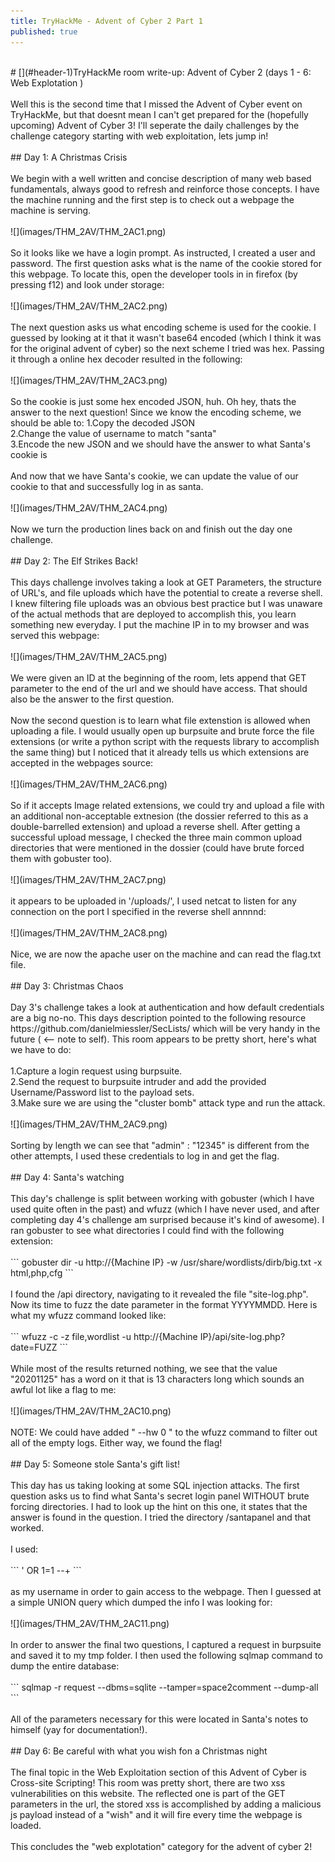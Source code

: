 ```yaml
---
title: TryHackMe - Advent of Cyber 2 Part 1
published: true
---
```

<br/>
# [](#header-1)TryHackMe room write-up: Advent of Cyber 2 (days 1 - 6: Web Explotation )
<br/>
<br/>
Well this is the second time that I missed the Advent of Cyber event on TryHackMe, but that doesnt mean I can't get prepared for the (hopefully upcoming) Advent of Cyber 3! I'll seperate the daily challenges by the challenge category starting with web exploitation, lets jump in!
<br/>
<br/>
## Day 1: A Christmas Crisis
<br/>
<br/>
We begin with a well written and concise description of many web based fundamentals, always good to refresh and reinforce those concepts. I have the machine running and the first step is to check out a webpage the machine is serving.
<br/>
<br/>
![](images/THM_2AV/THM_2AC1.png)
<br/>
<br/>
So it looks like we have a login prompt. As instructed, I created a user and password. The first question asks what is the name of the cookie stored for this webpage. To locate this, open the developer tools in in firefox (by pressing f12) and look under storage:
<br/>
<br/>
![](images/THM_2AV/THM_2AC2.png)
<br/>
<br/>
The next question asks us what encoding scheme is used for the cookie. I guessed by looking at it that it wasn't base64 encoded (which I think it was for the original advent of cyber) so the next scheme I tried was hex. Passing it through a online hex decoder resulted in the following:
<br/>
<br/>
![](images/THM_2AV/THM_2AC3.png)
<br/>
<br/>
So the cookie is just some hex encoded JSON, huh. Oh hey, thats the answer to the next question! Since we know the encoding scheme, we should be able to:
1.Copy the decoded JSON
<br/>
2.Change the value of username to match "santa"
<br/>
3.Encode the new JSON and we should have the answer to what Santa's cookie is
<a/>
<br/>
<br/>
And now that we have Santa's cookie, we can update the value of our cookie to that and successfully log in as santa.
<br/>
<br/>
![](images/THM_2AV/THM_2AC4.png)
<br/>
<br/>
Now we turn the production lines back on and finish out the day one challenge.
<br/>
<br/>
## Day 2: The Elf Strikes Back!
<br/>
<br/>
This days challenge involves taking a look at GET Parameters, the structure of URL's, and file uploads which have the potential to create a reverse shell. I knew filtering file uploads was an obvious best practice but I was unaware of the actual methods that are deployed to accomplish this, you learn something new everyday.
I put the machine IP in to my browser and was served this webpage:
<br/>
<br/>
![](images/THM_2AV/THM_2AC5.png)
<br/>
<br/>
We were given an ID at the beginning of the room, lets append that GET parameter to the end of the url and we should have access. That should also be the answer to the first question.
<br/>
<br/>
Now the second question is to learn what file extenstion is allowed when uploading a file. I would usually open up burpsuite and brute force the file extensions (or write a python script with the requests library to accomplish the same thing) but I noticed that it already tells us which extensions are accepted in the webpages source:
<br/>
<br/>
![](images/THM_2AV/THM_2AC6.png)
<br/>
<br/>
So if it accepts Image related extensions, we could try and upload a file with an additional non-acceptable extnesion (the dossier referred to this as a double-barrelled extension) and upload a reverse shell. After getting a successful upload message, I checked the three main common upload directories that were mentioned in the dossier (could have brute forced them with gobuster too).
<br/>
<br/>
![](images/THM_2AV/THM_2AC7.png)
<br/>
<br/>
it appears to be uploaded in '/uploads/', I used netcat to listen for any connection on the port I specified in the reverse shell annnnd:
<br/>
<br/>
![](images/THM_2AV/THM_2AC8.png)
<br/>
<br/>
Nice, we are now the apache user on the machine and can read the flag.txt file.
<br/>
<br/>
## Day 3: Christmas Chaos
<br/>
<br/>
Day 3's challenge takes a look at authentication and how default credentials are a big no-no. This days description pointed to the following resource https://github.com/danielmiessler/SecLists/ which will be very handy in the future ( <-- note to self). This room appears to be pretty short, here's what we have to do:
<br/>
<br/>
1.Capture a login request using burpsuite.
<br/>
2.Send the request to burpsuite intruder and add the provided Username/Password list to the payload sets.
<br/>
3.Make sure we are using the "cluster bomb" attack type and run the attack.
<br/>
<br/>
![](images/THM_2AV/THM_2AC9.png)
<br/>
<br/>
Sorting by length we can see that "admin" : "12345" is different from the other attempts, I used these credentials to log in and get the flag.
<br/>
<br/>
## Day 4: Santa's watching
<br/>
<br/>
This day's challenge is split between working with gobuster (which I have used quite often in the past) and wfuzz (which I have never used, and after completing day 4's challenge am surprised because it's kind of awesome). I ran gobuster to see what directories I could find with the following extension:
<br/>
<br/>
```
gobuster dir -u http://{Machine IP} -w /usr/share/wordlists/dirb/big.txt -x html,php,cfg
```
<br/>
<br/>
I found the /api directory, navigating to it revealed the file "site-log.php". Now its time to fuzz the date parameter in the format YYYYMMDD. Here is what my wfuzz command looked like:
<br/>
<br/>
```
wfuzz -c -z file,wordlist -u http://{Machine IP}/api/site-log.php?date=FUZZ 
```
<br/>
<br/>
While most of the results returned nothing, we see that the value "20201125" has a word on it that is 13 characters long which sounds an awful lot like a flag to me:
<br/>
<br/>
![](images/THM_2AV/THM_2AC10.png)
<br/>
<br/>
NOTE: We could have added " --hw 0 " to the wfuzz command to filter out all of the empty logs. Either way, we found the flag!
<br/>
<br/>
## Day 5: Someone stole Santa's gift list!
<br/>
<br/>
This day has us taking looking at some SQL injection attacks. The first question asks us to find what Santa's secret login panel WITHOUT brute forcing directories. I had to look up the hint on this one, it states that the answer is found in the question. I tried the directory /santapanel and that worked.
<br/>
<br/>
I used:
<br/>
<br/>
```
' OR 1=1 --+ 
```
<br/>
<br/>
as my username in order to gain access to the webpage. Then I guessed at a simple UNION query which dumped the info I was looking for:
<br/>
<br/>
![](images/THM_2AV/THM_2AC11.png)
<br/>
<br/>
In order to answer the final two questions, I captured a request in burpsuite and saved it to my tmp folder. I then used the following sqlmap command to dump the entire database:
<br/>
<br/>
```
sqlmap -r request --dbms=sqlite --tamper=space2comment --dump-all
```
<br/>
<br/>
All of the parameters necessary for this were located in Santa's notes to himself (yay for documentation!).
<br/>
<br/>
## Day 6: Be careful with what you wish fon a Christmas night
<br/>
<br/>
The final topic in the Web Exploitation section of this Advent of Cyber is Cross-site Scripting! This room was pretty short, there are two xss vulnerabilities on this website. The reflected one is part of the GET parameters in the url, the stored xss is accomplished by adding a malicious js payload instead of a "wish" and it will fire every time the webpage is loaded. 
<br/>
<br/>
This concludes the "web explotation" category for the advent of cyber 2!
